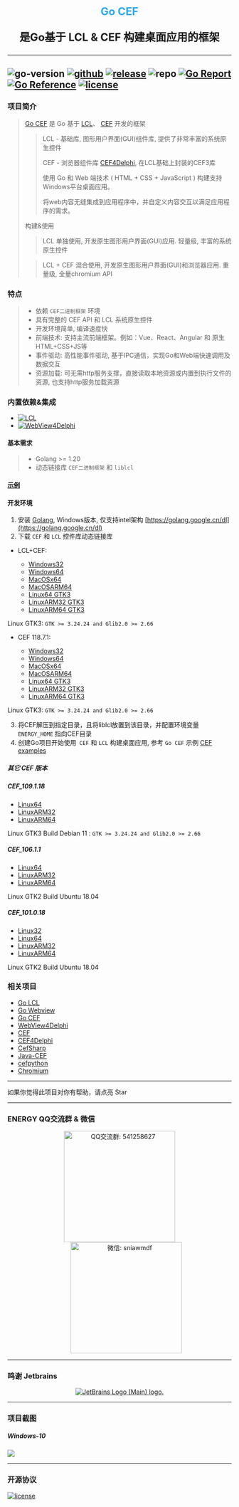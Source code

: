 <p align="center">
   <span style="color: #2ba9f1;font-size: 24px;font-weight: bold;">Go CEF</span>
</p>

<p align="center" style="font-size: 24px;">
    <strong>
        是Go基于 LCL & CEF 构建桌面应用的框架
    </strong>
</p>

---
![go-version](https://img.shields.io/github/go-mod/go-version/energye/cef?logo=git&logoColor=green)
[![github](https://img.shields.io/github/last-commit/energye/cef/main.svg?logo=github&logoColor=green&label=commit)](https://github.com/energye/cef)
[![release](https://img.shields.io/github/v/release/energye/cef?logo=git&logoColor=green)](https://github.com/energye/cef/releases)
![repo](https://img.shields.io/github/repo-size/energye/cef.svg?logo=github&logoColor=green&label=repo-size)
[![Go Report](https://goreportcard.com/badge/github.com/energye/cef)](https://goreportcard.com/report/github.com/energye/cef)
[![Go Reference](https://pkg.go.dev/badge/github.com/energye/cef)](https://pkg.go.dev/github.com/energye/cef)
[![license](https://img.shields.io/github/license/energye/cef.svg?logo=git&logoColor=red)](http://www.apache.org/licenses/LICENSE-2.0)
---

### 项目简介

> [Go CEF](https://github.com/energye/cef) 
> 是 Go 基于
> [LCL](https://www.lazarus-ide.org/)、
> [CEF](https://bitbucket.org/chromiumembedded/cef)
> 开发的框架
>
>> LCL - 基础库, 图形用户界面(GUI)组件库, 提供了非常丰富的系统原生控件
>>
>> CEF - 浏览器组件库 [CEF4Delphi](https://github.com/salvadordf/CEF4Delphi), 在LCL基础上封装的CEF3库
>> 
>> 使用 Go 和 Web 端技术 ( HTML + CSS + JavaScript ) 构建支持Windows平台桌面应用。
>>
>> 将web内容无缝集成到应用程序中，并自定义内容交互以满足应用程序的需求。
> 
> 构建&使用
> 
>> LCL 单独使用, 开发原生图形用户界面(GUI)应用. 轻量级, 丰富的系统原生控件
>
>> LCL + CEF 混合使用, 开发原生图形用户界面(GUI)和浏览器应用. 重量级, 全量chromium API



### 特点

> - 依赖 `CEF二进制框架` 环境
> - 具有完整的 CEF API 和 LCL 系统原生控件
> - 开发环境简单, 编译速度快
> - 前端技术: 支持主流前端框架。例如：Vue、React、Angular 和 原生HTML+CSS+JS等
> - 事件驱动: 高性能事件驱动, 基于IPC通信，实现Go和Web端快速调用及数据交互
> - 资源加载: 可无需http服务支撑，直接读取本地资源或内置到执行文件的资源, 也支持http服务加载资源

### 内置依赖&集成

- [![LCL](https://img.shields.io/badge/LCL-green)](https://github.com/energye/lcl)
- [![WebView4Delphi](https://img.shields.io/badge/Webview2%20-green)](https://github.com/salvadordf/WebView4Delphi)

#### 基本需求

> - Golang >= 1.20
> - 动态链接库 `CEF二进制框架` 和 `liblcl`

#### [示例](https://github.com/energye/examples/tree/main/cef)

#### 开发环境

1. 安装 [Golang](https://golang.google.cn/dl/), Windows版本, 仅支持intel架构 [https://golang.google.cn/dl](https://golang.google.cn/dl)
2. 下载 `CEF` 和 `LCL` 控件库动态链接库
- LCL+CEF:

  - [Windows32](https://sourceforge.net/projects/liblcl/files/v3.0.0/lcl_cef_binary_windows32.zip/download)
  - [Windows64](https://sourceforge.net/projects/liblcl/files/v3.0.0/lcl_cef_binary_windows64.zip/download)
  - [MacOSx64](https://sourceforge.net/projects/liblcl/files/v3.0.0/lcl_cef_binary_macosx64.zip/download)
  - [MacOSARM64](https://sourceforge.net/projects/liblcl/files/v3.0.0/lcl_cef_binary_macosarm64.zip/download)
  - [Linux64 GTK3](https://sourceforge.net/projects/liblcl/files/v3.0.0/lcl_cef_binary_linux64.zip/download)
  - [LinuxARM32 GTK3](https://sourceforge.net/projects/liblcl/files/v3.0.0/lcl_cef_binary_linuxarm32.zip/download)
  - [LinuxARM64 GTK3](https://sourceforge.net/projects/liblcl/files/v3.0.0/lcl_cef_binary_linuxarm64.zip/download)

Linux GTK3: `GTK >= 3.24.24 and Glib2.0 >= 2.66`

- CEF 118.7.1:

  - [Windows32](https://cef-builds.spotifycdn.com/cef_binary_118.7.1%2Bg99817d2%2Bchromium-118.0.5993.119_windows32_client.tar.bz2)
  - [Windows64](https://cef-builds.spotifycdn.com/cef_binary_118.7.1%2Bg99817d2%2Bchromium-118.0.5993.119_windows64_client.tar.bz2)
  - [MacOSx64](https://cef-builds.spotifycdn.com/cef_binary_118.7.1%2Bg99817d2%2Bchromium-118.0.5993.119_macosx64_minimal.tar.bz2)
  - [MacOSARM64](https://cef-builds.spotifycdn.com/cef_binary_118.7.1%2Bg99817d2%2Bchromium-118.0.5993.119_macosarm64_minimal.tar.bz2)
  - [Linux64 GTK3](https://cef-builds.spotifycdn.com/cef_binary_118.7.1%2Bg99817d2%2Bchromium-118.0.5993.119_linux64_minimal.tar.bz2)
  - [LinuxARM32 GTK3](https://cef-builds.spotifycdn.com/cef_binary_118.7.1%2Bg99817d2%2Bchromium-118.0.5993.119_linuxarm_minimal.tar.bz2)
  - [LinuxARM64 GTK3](https://cef-builds.spotifycdn.com/cef_binary_118.7.1%2Bg99817d2%2Bchromium-118.0.5993.119_linuxarm64_minimal.tar.bz2)
  
Linux GTK3: `GTK >= 3.24.24 and Glib2.0 >= 2.66`


3. 将CEF解压到指定目录，且将liblcl放置到该目录，并配置环境变量 `ENERGY_HOME` 指向CEF目录
4. 创建Go项目开始使用` CEF` 和 `LCL` 构建桌面应用, 参考 `Go CEF` 示例 [CEF examples](https://github.com/energye/examples/tree/main/cef)

##### 其它 CEF 版本

##### CEF_109.1.18

- [Linux64](https://sourceforge.net/projects/liblcl/files/v3.0.0/lcl_cef_109.1.18_binary_linux64.zip/download)
- [LinuxARM32](https://sourceforge.net/projects/liblcl/files/v3.0.0/lcl_cef_109.1.18_binary_linuxarm32.zip/download)
- [LinuxARM64](https://sourceforge.net/projects/liblcl/files/v3.0.0/lcl_cef_109.1.18_binary_linuxarm64.zip/download)

Linux GTK3 Build Debian 11 : `GTK >= 3.24.24 and Glib2.0 >= 2.66`

##### CEF_106.1.1

- [Linux64](https://sourceforge.net/projects/liblcl/files/v3.0.0/lcl_cef_106.1.1_binary_linux64.zip/download)
- [LinuxARM32](https://sourceforge.net/projects/liblcl/files/v3.0.0/lcl_cef_106.1.1_binary_linuxarm32.zip/download)
- [LinuxARM64](https://sourceforge.net/projects/liblcl/files/v3.0.0/lcl_cef_106.1.1_binary_linuxarm64.zip/download)

Linux GTK2 Build Ubuntu 18.04

##### CEF_101.0.18

- [Linux32](https://sourceforge.net/projects/liblcl/files/v3.0.0/lcl_cef_101.0.18_binary_linux32.zip/download)
- [Linux64](https://sourceforge.net/projects/liblcl/files/v3.0.0/lcl_cef_101.0.18_binary_linux64.zip/download)
- [LinuxARM32](https://sourceforge.net/projects/liblcl/files/v3.0.0/lcl_cef_101.0.18_binary_linuxarm32.zip/download)
- [LinuxARM64](https://sourceforge.net/projects/liblcl/files/v3.0.0/lcl_cef_101.0.18_binary_linuxarm64.zip/download)

Linux GTK2 Build Ubuntu 18.04

### 相关项目
* [Go LCL](https://github.com/energye/lcl)
* [Go Webview](https://github.com/energye/wv)
* [Go CEF](https://github.com/energye/cef)
* [WebView4Delphi](https://github.com/salvadordf/WebView4Delphi)
* [CEF](https://github.com/chromiumembedded/cef)
* [CEF4Delphi](https://github.com/salvadordf/CEF4Delphi)
* [CefSharp](https://github.com/cefsharp/CefSharp)
* [Java-CEF](https://bitbucket.org/chromiumembedded/java-cef)
* [cefpython](https://github.com/cztomczak/cefpython)
* [Chromium](https://chromium.googlesource.com/chromium/src/)

---

如果你觉得此项目对你有帮助，请点亮 Star

---

### ENERGY QQ交流群 & 微信

<p align="center">
    <img src="https://energye.github.io/imgs/assets/qq-group.jpg" width="250" title="QQ交流群: 541258627" alt="QQ交流群: 541258627">
    <img src="https://energye.github.io/imgs/assets/we-chat.jpg" width="250" title="微信: sniawmdf" alt="微信: sniawmdf" style="margin-left: 30px;">
</p>

---

### 鸣谢 Jetbrains

<p align="center">
    <a href="https://www.jetbrains.com?from=energy">
        <img src="https://resources.jetbrains.com/storage/products/company/brand/logos/jb_beam.svg" alt="JetBrains Logo (Main) logo.">
    </a>
</p>

---

### 项目截图
##### Windows-10
<img src="https://assets.yanghy.cn/CEF-simple.png">

----

### 开源协议

[![license](https://img.shields.io/github/license/energye/cef.svg?logo=git&logoColor=green)](http://www.apache.org/licenses/LICENSE-2.0)
